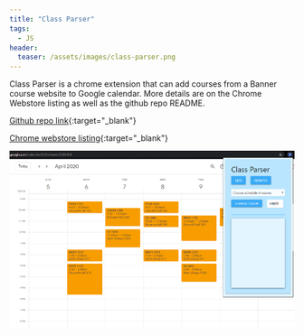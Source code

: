 ```yaml
---
title: "Class Parser"
tags:
  - JS
header:
  teaser: /assets/images/class-parser.png
---
```


Class Parser is a chrome extension that can add courses from a Banner course website to Google calendar. More details are on the Chrome Webstore listing as well as the github repo README.

[Github repo link](https://github.com/benthacher/class_parser){:target="_blank"}

[Chrome webstore listing](https://chromewebstore.google.com/detail/class-parser/inmhlmibneeoobmlglgmhhggkhamglpj){:target="_blank"}


![](/assets/images/class-parser.png)
